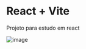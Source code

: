 # React + Vite

Projeto para estudo em react

![image](https://github.com/alexalins/mini-blog/assets/17071599/f010b3cb-ed21-4fdc-bcc8-f663d92ad7f9)